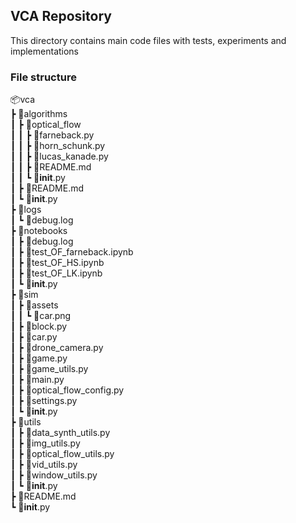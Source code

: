 ## VCA Repository

This directory contains main code files with tests, experiments and implementations

### File structure

📦vca  
 ┣ 📂algorithms  
 ┃ ┣ 📂optical_flow  
 ┃ ┃ ┣ 📜farneback.py  
 ┃ ┃ ┣ 📜horn_schunk.py  
 ┃ ┃ ┣ 📜lucas_kanade.py  
 ┃ ┃ ┣ 📜README.md  
 ┃ ┃ ┗ 📜__init__.py  
 ┃ ┣ 📜README.md  
 ┃ ┗ 📜__init__.py  
 ┣ 📂logs  
 ┃ ┗ 📜debug.log  
 ┣ 📂notebooks  
 ┃ ┣ 📜debug.log  
 ┃ ┣ 📜test_OF_farneback.ipynb  
 ┃ ┣ 📜test_OF_HS.ipynb  
 ┃ ┣ 📜test_OF_LK.ipynb  
 ┃ ┗ 📜__init__.py  
 ┣ 📂sim  
 ┃ ┣ 📂assets  
 ┃ ┃ ┗ 📜car.png  
 ┃ ┣ 📜block.py  
 ┃ ┣ 📜car.py  
 ┃ ┣ 📜drone_camera.py  
 ┃ ┣ 📜game.py  
 ┃ ┣ 📜game_utils.py  
 ┃ ┣ 📜main.py  
 ┃ ┣ 📜optical_flow_config.py  
 ┃ ┣ 📜settings.py  
 ┃ ┗ 📜__init__.py  
 ┣ 📂utils  
 ┃ ┣ 📜data_synth_utils.py  
 ┃ ┣ 📜img_utils.py  
 ┃ ┣ 📜optical_flow_utils.py  
 ┃ ┣ 📜vid_utils.py  
 ┃ ┣ 📜window_utils.py  
 ┃ ┗ 📜__init__.py  
 ┣ 📜README.md  
 ┗ 📜__init__.py  